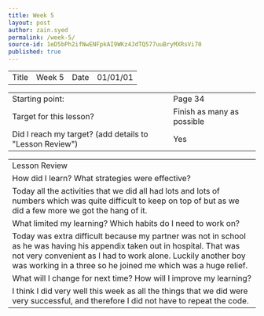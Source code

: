 ```yaml
---
title: Week 5
layout: post
author: zain.syed
permalink: /week-5/
source-id: 1eD5bPh2ifNwENFpkAI9WKz4JdTQ577uuBryMXRsVi70
published: true
---
```

<table>
  <tr>
    <td>Title</td>
    <td>Week 5</td>
    <td>Date</td>
    <td>01/01/01</td>
  </tr>
</table>


<table>
  <tr>
    <td>Starting point:</td>
    <td>Page 34</td>
  </tr>
  <tr>
    <td>Target for this lesson?</td>
    <td>Finish as many as possible</td>
  </tr>
  <tr>
    <td>Did I reach my target? 
(add details to "Lesson Review")</td>
    <td>Yes</td>
  </tr>
</table>


<table>
  <tr>
    <td>Lesson Review</td>
  </tr>
  <tr>
    <td>How did I learn? What strategies were effective? </td>
  </tr>
  <tr>
    <td>Today all the activities that we did all had lots and lots of numbers which was quite difficult to keep on top of but as we did a few more we got the hang of it. </td>
  </tr>
  <tr>
    <td>What limited my learning? Which habits do I need to work on? </td>
  </tr>
  <tr>
    <td>Today was extra difficult because my partner was not in school as he was having his appendix taken out in hospital. That was not very convenient as I had to work alone. Luckily another boy was working in a three so he joined me which was a huge relief. </td>
  </tr>
  <tr>
    <td>What will I change for next time? How will I improve my learning?</td>
  </tr>
  <tr>
    <td>I think I did very well this week as all the things that we did were very successful, and therefore I did not have to repeat the code. </td>
  </tr>
</table>


